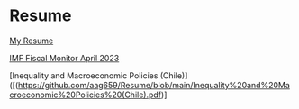 # Resume

[My Resume](https://github.com/aag659/Resume/blob/main/Ghini_CV.pdf)

[IMF Fiscal Monitor April 2023](https://github.com/aag659/Resume/blob/main/Fiscal_Monitor_April_2023_CH2.pdf)

[Inequality and Macroeconomic Policies (Chile)]([(https://github.com/aag659/Resume/blob/main/Inequality%20and%20Macroeconomic%20Policies%20(Chile).pdf)]
